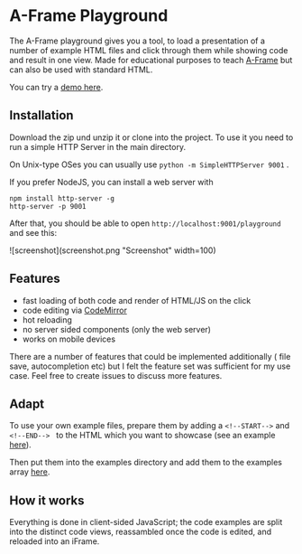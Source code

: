 # A-Frame Playground

The A-Frame playground gives you a tool, to load a presentation of a number of example HTML files and click through them while showing code and result in one view. Made for educational purposes to teach [A-Frame](https://aframe.io/) but can also be used with standard HTML.

You can try a [demo here](https://curious-electric.com/w/experiments/aframe/aframe-playground/playground).


## Installation
Download the zip und unzip it or clone into the project. To use it you need to run a simple HTTP Server in the main directory.

On Unix-type OSes you can usually use ```python -m SimpleHTTPServer 9001``` .

If you prefer NodeJS, you can install a web server with

    npm install http-server -g
    http-server -p 9001

After that, you should be able to open ```http://localhost:9001/playground``` and see this:

![screenshot](screenshot.png "Screenshot" width=100)


## Features

- fast loading of both code and render of HTML/JS on the click
- code editing via [CodeMirror](https://codemirror.net/)
- hot reloading
- no server sided components (only the web server)
- works on mobile devices

There are a number of features that could be implemented additionally ( file save, autocompletion etc) but I felt the feature set was sufficient for my use case. Feel free to create issues to discuss more features.

## Adapt

To use your own example files, prepare them by adding a ```<!--START-->``` and ```<!--END--> ``` to the HTML which you want to showcase (see an example [here](https://github.com/dirkk0/aframe-playground/blob/master/examples/cube.html)).

Then put them into the examples directory and add them to the examples array [here](https://github.com/dirkk0/aframe-playground/blob/master/playground/index.html#L55).

## How it works

Everything is done in client-sided JavaScript; the code examples are split into the distinct code views, reassambled once the code is edited, and reloaded into an iFrame.


